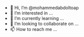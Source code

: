 - 👋 Hi, I’m @mohammedabdoltoap
- 👀 I’m interested in ...
- 🌱 I’m currently learning ...
- 💞️ I’m looking to collaborate on ...
- 📫 How to reach me ...

<!---
mohammedabdoltoap/mohammedabdoltoap is a ✨ special ✨ repository because its `README.md` (this file) appears on your GitHub profile.
You can click the Preview link to take a look at your changes.
--->
